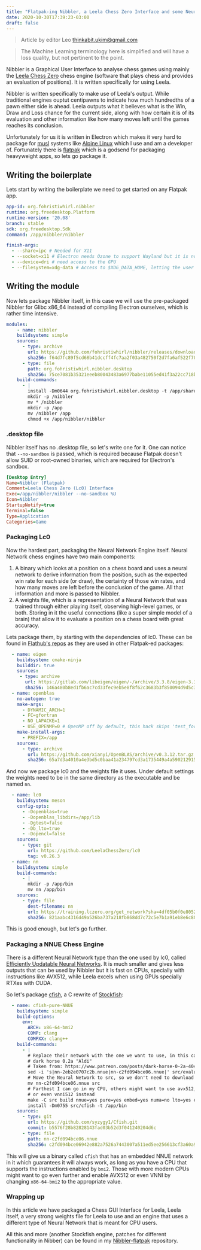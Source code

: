 ```yaml
---
title: "Flatpak-ing Nibbler, a Leela Chess Zero Interface and some Neural Network Engines"
date: 2020-10-30T17:39:23-03:00
draft: false
---
```


> Article by editor Leo <thinkabit.ukim@gmail.com>  

> The Machine Learning terminology here is simplified and will have a loss
> quality, but not pertinent to the point.

Nibbler is a Graphical User Interface to analyse chess games using mainly
the [Leela Chess Zero][1] chess engine (software that plays chess and provides
an evaluation of positions). It is written specifically for using Leela.

Nibbler is written specifically to make use of Leela's output. While traditional
engines ouptut centipawns to indicate how much hundredths of a pawn either side
is ahead. Leela outputs what it believes what is the Win, Draw and Loss chance
for the current side, along with how certain it is of its evaluation and other
information like how many moves left until the games reaches its conclusion.

Unfortunately for us it is written in Electron which makes it very hard to package
for [musl][2] systems like [Alpine Linux][3] which I use and am a developer of.
Fortunately there is [flatpak][4] which is a godsend for packaging heavyweight apps,
so lets go package it.

<!--more-->

## Writing the boilerplate

Lets start by writing the boilerplate we need to get started on any Flatpak app.

```yaml
app-id: org.fohristiwhirl.nibbler
runtime: org.freedesktop.Platform
runtime-version: '20.08'
branch: stable
sdk: org.freedesktop.Sdk
command: /app/nibbler/nibbler

finish-args:
  - --share=ipc # Needed for X11
  - --socket=x11 # Electron needs Ozone to support Wayland but it is not there yet
  - --device=dri # need access to the GPU
  - --filesystem=xdg-data # Access to $XDG_DATA_HOME, letting the user load networks
```

## Writing the module

Now lets package Nibbler itself, in this case we will use the pre-packaged Nibbler
for Glibc x86_64 instead of compiling Electron ourselves, which is rather time intensive.

```yaml
modules:
    - name: nibbler
    buildsystem: simple
    sources:
      - type: archive
        url: https://github.com/fohristiwhirl/nibbler/releases/download/v1.5.7/nibbler-1.5.7-linux.zip
        sha256: f64d7fc89f5cd68b41dccff4fc7aa2f03a482750f2d7fa6af522f78d74264f4d
      - type: file
        path: org.fohristiwhirl.nibbler.desktop
        sha256: 75ce7081b35321eeeb80043483a6977babe11055ed41f3a22cc718b63fabc6fa
    build-commands:
      - |
        install -Dm0644 org.fohristiwhirl.nibbler.desktop -t /app/share/applications
        mkdir -p /nibbler
        mv * /nibbler
        mkdir -p /app
        mv /nibbler /app
        chmod +x /app/nibbler/nibbler
```

### .desktop file

Nibbler itself has no .desktop file, so let's write one for it. One can notice that
`--no-sandbox` is passed, which is required because Flatpak doesn't allow SUID or
root-owned binaries, which are required for Electron's sandbox.

```ini
[Desktop Entry]
Name=Nibbler (Flatpak)
Comment=Leela Chess Zero (Lc0) Interface
Exec=/app/nibbler/nibbler --no-sandbox %U
Icon=Nibbler
StartupNotify=true
Terminal=false
Type=Application
Categories=Game
```

### Packaging Lc0

Now the hardest part, packaging the Neural Network Engine itself. Neural Network chess
engines have two main components:

1. A binary which looks at a position on a chess board and uses a neural network
   to derive information from the position, such as the expected win rate for each
   side (or draw), the certainty of those win rates, and how many moves are left before
   the conclusion of the game. All that information and more is passed to Nibbler.
2. A weights file, which is a representation of a Neural Network that was trained through
   either playing itself, observing high-level games, or both. Storing in it the useful
   connections (like a super simple model of a brain) that allow it to evaluate a position
  on a chess board with great accuracy.

Lets package them, by starting with the dependencies of lc0. These can be found in
[Flathub's repos][9] as they are used in other Flatpak-ed packages:

```yaml
  - name: eigen
    buildsystem: cmake-ninja
    builddir: true
    sources:
     - type: archive
       url: https://gitlab.com/libeigen/eigen/-/archive/3.3.8/eigen-3.3.8.tar.gz
       sha256: 146a480b8ed1fb6ac7cd33fec9eb5e8f8f62c3683b3f850094d9d5c35a92419a
  - name: openblas
    no-autogen: true
    make-args:
      - DYNAMIC_ARCH=1
      - FC=gfortran
      - NO_LAPACKE=1
      - USE_OPENMP=0 # OpenMP off by default, this hack skips 'test_fork' which crashes on i386
    make-install-args:
      - PREFIX=/app
    sources:
      - type: archive
        url: https://github.com/xianyi/OpenBLAS/archive/v0.3.12.tar.gz
        sha256: 65a7d3a4010a4e3bd5c0baa41a234797cd3a1735449a4a5902129152601dc57b
```

And now we package lc0 and the weights file it uses. Under default settings the weights
need to be in the same directory as the executable and be named `nn`.

```yaml
  - name: lc0
    buildsystem: meson
    config-opts:
      - -Dopenblas=true
      - -Dopenblas_libdirs=/app/lib
      - -Dgtest=false
      - -Db_lto=true
      - -Dopencl=false
    sources:
      - type: git
        url: https://github.com/LeelaChessZero/lc0
        tag: v0.26.3
  - name: nn
    buildsystem: simple
    build-commands:
      - |
        mkdir -p /app/bin
        mv nn /app/bin
    sources:
      - type: file
        dest-filename: nn
        url: https://training.lczero.org/get_network?sha=4df05b0f0e80523018c073fd151ba26d955140ba303e84cebd96e027c6e06a3e
        sha256: 821aabc4316d49a526ba737a218fb868dd7c72c5e7b1a91eb8e6c805e3503028
```

This is good enough, but let's go further.

### Packaging a NNUE Chess Engine

There is a different Neural Network type than the one used by lc0, called
[Efficiently Updatable Neural Networks][5]. It is much smaller and gives
less outputs that can be used by Nibbler but it is fast on CPUs, specially
with instructions like AVX512, while Leela excels when using GPUs specially
RTXes with CUDA.

So let's package [cfish][6], a C rewrite of [Stockfish][7]:

```yaml
  - name: cfish-pure-NNUE
    buildsystem: simple
    build-options:
      env:
        ARCH: x86-64-bmi2
        COMP: clang
        COMPXX: clang++
    build-commands:
      - |
        # Replace their network with the one we want to use, in this case it is
        # dark horse 0.2a "Aldi"
        # Taken from: https://www.patreon.com/posts/dark-horse-0-2a-40420324
        sed -i 's|nn-2eb2e0707c2b.nnue|nn-c2fd094bce06.nnue|' src/evaluate.h
        # Move the Neural Network to src, so we don't need to download it
        mv nn-c2fd094bce06.nnue src
        # Farthest I can go in my CPU, others might want to use avx512, vnni256
        # or even vnni512 instead
        make -C src build nnue=yes pure=yes embed=yes numa=no lto=yes extra=yes
        install -Dm0755 src/cfish -t /app/bin
    sources:
      - type: git
        url: https://github.com/syzygy1/Cfish.git
        commit: b5576f28b82828143fad03b52d3f041240204d6c
      - type: file
        path: nn-c2fd094bce06.nnue
        sha256: c2fd094bce06942e882a7526a7443007a511ed5ee256613cf3a60a9f4ac744e8
```

This will give us a binary called `cfish` that has an embedded NNUE network in it
which guarantees it will always work, as long as you have a CPU that supports the
instructions enabled by `bmi2`. Those with more modern CPUs might want to go even
further and enable AVX512 or even VNNI by changing `x86-64-bmi2` to the appropriate
value.

### Wrapping up

In this article we have packaged a Chess GUI Interface for Leela, Leela itself,
a very strong weights file for Leela to use and an engine that uses a different
type of Neural Network that is meant for CPU users.

All this and more (another Stockfish engine, patches for different functionality
in Nibber) can be found in my [Nibbler-flatpak][8] repository.

[1]: https://lczero.org
[2]: https://musl.libc.org
[3]: https://alpinelinux.org
[4]: https://flatpak.org
[5]: https://www.chessprogramming.org/NNUE
[6]: https://github.com/syzygy1/Cfish
[7]: https://stockfishchess.org
[8]: https://github.com/maxice8/nibbler-flatpak
[9]: https://github.com/flathub
